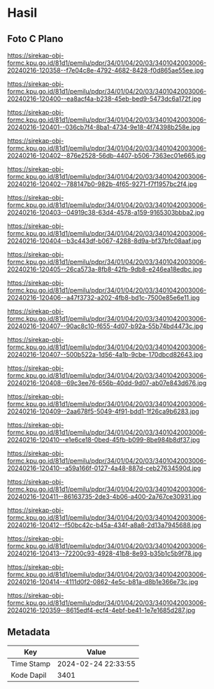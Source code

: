 # Hasil

## Foto C Plano

https://sirekap-obj-formc.kpu.go.id/81d1/pemilu/pdpr/34/01/04/20/03/3401042003006-20240216-120358--f7e04c8e-4792-4682-8428-f0d865ae55ee.jpg

https://sirekap-obj-formc.kpu.go.id/81d1/pemilu/pdpr/34/01/04/20/03/3401042003006-20240216-120400--ea8acf4a-b238-45eb-bed9-5473dc6a172f.jpg

https://sirekap-obj-formc.kpu.go.id/81d1/pemilu/pdpr/34/01/04/20/03/3401042003006-20240216-120401--036cb7f4-8ba1-4734-9e18-4f74398b258e.jpg

https://sirekap-obj-formc.kpu.go.id/81d1/pemilu/pdpr/34/01/04/20/03/3401042003006-20240216-120402--876e2528-56db-4407-b506-7363ec01e665.jpg

https://sirekap-obj-formc.kpu.go.id/81d1/pemilu/pdpr/34/01/04/20/03/3401042003006-20240216-120402--788147b0-982b-4f65-9271-f7f1957bc2f4.jpg

https://sirekap-obj-formc.kpu.go.id/81d1/pemilu/pdpr/34/01/04/20/03/3401042003006-20240216-120403--04919c38-63d4-4578-a159-9165303bbba2.jpg

https://sirekap-obj-formc.kpu.go.id/81d1/pemilu/pdpr/34/01/04/20/03/3401042003006-20240216-120404--b3c443df-b067-4288-8d9a-bf37bfc08aaf.jpg

https://sirekap-obj-formc.kpu.go.id/81d1/pemilu/pdpr/34/01/04/20/03/3401042003006-20240216-120405--26ca573a-8fb8-42fb-9db8-e246ea18edbc.jpg

https://sirekap-obj-formc.kpu.go.id/81d1/pemilu/pdpr/34/01/04/20/03/3401042003006-20240216-120406--a47f3732-a202-4fb8-bd1c-7500e85e6e11.jpg

https://sirekap-obj-formc.kpu.go.id/81d1/pemilu/pdpr/34/01/04/20/03/3401042003006-20240216-120407--90ac8c10-f655-4d07-b92a-55b74bd4473c.jpg

https://sirekap-obj-formc.kpu.go.id/81d1/pemilu/pdpr/34/01/04/20/03/3401042003006-20240216-120407--500b522a-1d56-4a1b-9cbe-170dbcd82643.jpg

https://sirekap-obj-formc.kpu.go.id/81d1/pemilu/pdpr/34/01/04/20/03/3401042003006-20240216-120408--69c3ee76-656b-40dd-9d07-ab07e843d676.jpg

https://sirekap-obj-formc.kpu.go.id/81d1/pemilu/pdpr/34/01/04/20/03/3401042003006-20240216-120409--2aa678f5-5049-4f91-bdd1-1f26ca9b6283.jpg

https://sirekap-obj-formc.kpu.go.id/81d1/pemilu/pdpr/34/01/04/20/03/3401042003006-20240216-120410--e1e6ce18-0bed-45fb-b099-8be984b8df37.jpg

https://sirekap-obj-formc.kpu.go.id/81d1/pemilu/pdpr/34/01/04/20/03/3401042003006-20240216-120410--a59a166f-0127-4a48-887d-ceb27634590d.jpg

https://sirekap-obj-formc.kpu.go.id/81d1/pemilu/pdpr/34/01/04/20/03/3401042003006-20240216-120411--86163735-2de3-4b06-a400-2a767ce30931.jpg

https://sirekap-obj-formc.kpu.go.id/81d1/pemilu/pdpr/34/01/04/20/03/3401042003006-20240216-120412--f50bc42c-b45a-434f-a8a8-2d13a7945688.jpg

https://sirekap-obj-formc.kpu.go.id/81d1/pemilu/pdpr/34/01/04/20/03/3401042003006-20240216-120413--72200c93-4928-41b8-8e93-b35b1c5b9f78.jpg

https://sirekap-obj-formc.kpu.go.id/81d1/pemilu/pdpr/34/01/04/20/03/3401042003006-20240216-120414--4111d0f2-0862-4e5c-b81a-d8b1e366e73c.jpg

https://sirekap-obj-formc.kpu.go.id/81d1/pemilu/pdpr/34/01/04/20/03/3401042003006-20240216-120359--8615edf4-ecf4-4ebf-be41-1e7e1685d287.jpg


## Metadata

| Key        | Value               |
| ---------- | ------------------- |
| Time Stamp | 2024-02-24 22:33:55 |
| Kode Dapil | 3401                |




